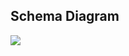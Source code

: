 <h2>Schema Diagram</h2>
<img src="https://github.com/adir-jscode/CourierService-Web/assets/69311703/7c4a1d63-f471-4133-a23c-9176984ff8b6" width="" height="">

